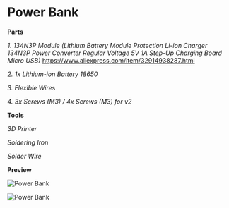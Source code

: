 # Power Bank

**Parts**

*1. 134N3P Module (Lithium Battery Module Protection Li-ion Charger 134N3P Power Converter Regular Voltage 5V 1A Step-Up Charging Board Micro USB)*
https://www.aliexpress.com/item/32914938287.html

*2. 1x Lithium-ion Battery 18650*

*3. Flexible Wires*

*4. 3x Screws (M3) / 4x Screws (M3) for v2*

**Tools**

*3D Printer*

*Soldering Iron*

*Solder Wire*

**Preview**

![Power Bank](https://drive.google.com/uc?export=view&id=1nXDZH81ERX2Gvljfkytln3xsh-EK0tpU)

![Power Bank](https://drive.google.com/uc?export=view&id=1XIGODMY7teUlxNfYYbWodQAI9uUU727v)
